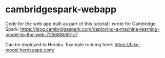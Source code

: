 # cambridgespark-webapp

Code for the web app built as part of this tutorial I wrote for Cambridge Spark: https://blog.cambridgespark.com/deploying-a-machine-learning-model-to-the-web-725688b851c7

Can be deployed to Heroku. Example running here: https://bike-model.herokuapp.com/
